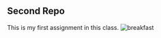 ## Second Repo

 This is my first assignment in this class.
![breakfast](https://user-images.githubusercontent.com/67369908/157031737-b87df891-d2f7-4a0c-8f66-4aef72a838a9.PNG)
